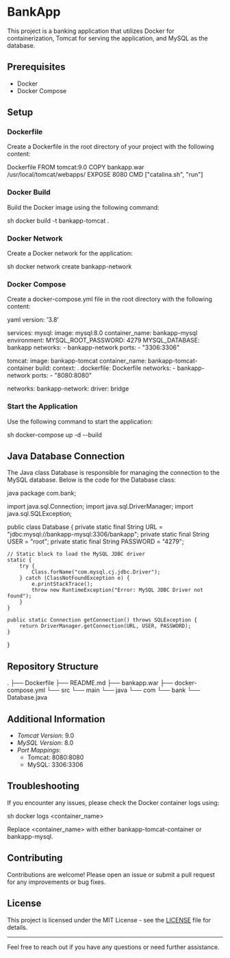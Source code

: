 # BankApp

This project is a banking application that utilizes Docker for containerization, Tomcat for serving the application, and MySQL as the database.

## Prerequisites

- Docker
- Docker Compose

## Setup

### Dockerfile

Create a Dockerfile in the root directory of your project with the following content:

Dockerfile
FROM tomcat:9.0
COPY bankapp.war /usr/local/tomcat/webapps/
EXPOSE 8080
CMD ["catalina.sh", "run"]


### Docker Build

Build the Docker image using the following command:

sh
docker build -t bankapp-tomcat .


### Docker Network

Create a Docker network for the application:

sh
docker network create bankapp-network


### Docker Compose

Create a docker-compose.yml file in the root directory with the following content:

yaml
version: '3.8'

services:
  mysql:
    image: mysql:8.0
    container_name: bankapp-mysql
    environment:
      MYSQL_ROOT_PASSWORD: 4279
      MYSQL_DATABASE: bankapp
    networks:
      - bankapp-network
    ports:
      - "3306:3306"

  tomcat:
    image: bankapp-tomcat
    container_name: bankapp-tomcat-container
    build:
      context: .
      dockerfile: Dockerfile
    networks:
      - bankapp-network
    ports:
      - "8080:8080"

networks:
  bankapp-network:
    driver: bridge


### Start the Application

Use the following command to start the application:

sh
docker-compose up -d --build


## Java Database Connection

The Java class Database is responsible for managing the connection to the MySQL database. Below is the code for the Database class:

java
package com.bank;

import java.sql.Connection;
import java.sql.DriverManager;
import java.sql.SQLException;

public class Database {
    private static final String URL = "jdbc:mysql://bankapp-mysql:3306/bankapp";
    private static final String USER = "root";
    private static final String PASSWORD = "4279";

    // Static block to load the MySQL JDBC driver
    static {
        try {
            Class.forName("com.mysql.cj.jdbc.Driver");
        } catch (ClassNotFoundException e) {
            e.printStackTrace();
            throw new RuntimeException("Error: MySQL JDBC Driver not found");
        }
    }

    public static Connection getConnection() throws SQLException {
        return DriverManager.getConnection(URL, USER, PASSWORD);
    }
}


## Repository Structure


.
├── Dockerfile
├── README.md
├── bankapp.war
├── docker-compose.yml
└── src
    └── main
        └── java
            └── com
                └── bank
                    └── Database.java


## Additional Information

- *Tomcat Version*: 9.0
- *MySQL Version*: 8.0
- *Port Mappings*:
  - Tomcat: 8080:8080
  - MySQL: 3306:3306

## Troubleshooting

If you encounter any issues, please check the Docker container logs using:

sh
docker logs <container_name>


Replace <container_name> with either bankapp-tomcat-container or bankapp-mysql.

## Contributing

Contributions are welcome! Please open an issue or submit a pull request for any improvements or bug fixes.

## License

This project is licensed under the MIT License - see the [LICENSE](LICENSE) file for details.

---

Feel free to reach out if you have any questions or need further assistance.

